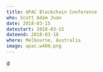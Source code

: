 ```yaml
---
title: APAC Blockchain Conference
who: Scott Adam Juan
date: 2018-03-15 
datestart: 2018-03-15 
dateend: 2018-03-18
where: Melbourne, Australia
image: apac.w400.png
---
```


d